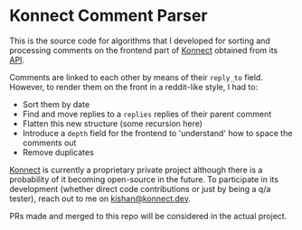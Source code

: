 # Konnect Comment Parser

This is the source code for algorithms that I developed for sorting and processing
comments on the frontend part of [Konnect](https://alpha.konnect.dev) obtained from
its [API](https://api.konnect.dev).

Comments are linked to each other by means of their `reply_to` field. However, to
render them on the front in a reddit-like style, I had to:
- Sort them by date
- Find and move replies to a `replies` replies of their parent comment
- Flatten this new structure (some recursion here)
- Introduce a `depth` field for the frontend to 'understand' how to space the comments out
- Remove duplicates

[Konnect](https://konnect.dev) is currently a proprietary private project although
there is a probability of it becoming open-source in the future. To participate in
its development (whether direct code contributions or just by being a q/a tester),
reach out to me on [kishan@konnect.dev](mailto:kishan@konnect.dev).

PRs made and merged to this repo will be considered in the actual project.
